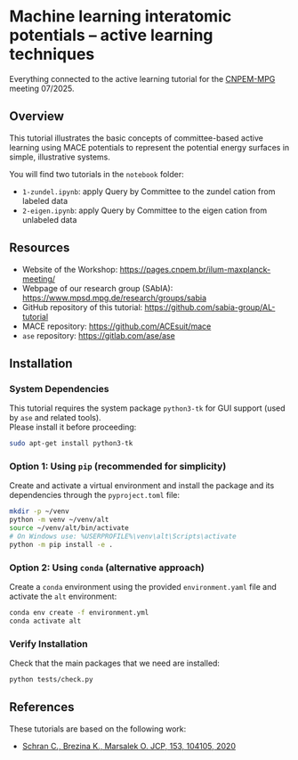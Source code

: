 # Machine learning interatomic potentials – active learning techniques
Everything connected to the active learning tutorial for the [CNPEM-MPG](https://pages.cnpem.br/ilum-maxplanck-meeting/) meeting 07/2025.

## Overview
This tutorial illustrates the basic concepts of committee-based active learning using MACE potentials to represent the potential energy surfaces in simple, illustrative systems. 

You will find two tutorials in the `notebook` folder:
- `1-zundel.ipynb`: apply Query by Committee to the zundel cation from labeled data
- `2-eigen.ipynb`: apply Query by Committee to the eigen cation from unlabeled data

## Resources
- Website of the Workshop: https://pages.cnpem.br/ilum-maxplanck-meeting/
- Webpage of our research group (SAbIA): https://www.mpsd.mpg.de/research/groups/sabia
- GitHub repository of this tutorial: https://github.com/sabia-group/AL-tutorial
- MACE repository: https://github.com/ACEsuit/mace
- `ase` repository: https://gitlab.com/ase/ase


## Installation

### System Dependencies

This tutorial requires the system package `python3-tk` for GUI support (used by `ase` and related tools).  
Please install it before proceeding:

```bash
sudo apt-get install python3-tk
```

### Option 1: Using `pip` (recommended for simplicity)

Create and activate a virtual environment and install the package and its dependencies through the `pyproject.toml` file:
```bash
mkdir -p ~/venv
python -m venv ~/venv/alt
source ~/venv/alt/bin/activate  
# On Windows use: %USERPROFILE%\venv\alt\Scripts\activate
python -m pip install -e .
```

### Option 2: Using `conda` (alternative approach)
Create a `conda` environment using the provided `environment.yaml` file and activate the `alt` environment:
```bash
conda env create -f environment.yml
conda activate alt
```


### Verify Installation
Check that the main packages that we need are installed:
```bash
python tests/check.py
```

## References
These tutorials are based on the following work:
- [Schran C., Brezina K., Marsalek O. JCP, 153, 104105, 2020](https://doi.org/10.1063/5.0016004)
